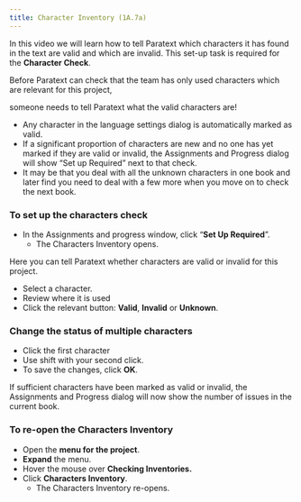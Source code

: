 ```yaml
---
title: Character Inventory (1A.7a)
---
```

In this video we will learn how to tell Paratext which characters it has found in the text are valid and which are invalid. This set-up task is required for the **Character Check**.

Before Paratext can check that the team has only used characters which are relevant for this project,

someone needs to tell Paratext what the valid characters are!

- Any character in the language settings dialog is automatically marked as valid.
- If a significant proportion of characters are new and no one has yet marked if they are valid or invalid, the Assignments and Progress dialog will show “Set up Required” next to that check.
- It may be that you deal with all the unknown characters in one book and later find you need to deal with a few more when you move on to check the next book.

### To set up the characters check

- In the Assignments and progress window, click “**Set Up Required**”.
  - The Characters Inventory opens.

Here you can tell Paratext whether characters are valid or invalid for this project.

- Select a character.
- Review where it is used
- Click the relevant button: **Valid**, **Invalid** or **Unknown**.

### Change the status of multiple characters

- Click the first character
- Use shift with your second click.
- To save the changes, click **OK**.

If sufficient characters have been marked as valid or invalid, the Assignments and Progress dialog will now show the number of issues in the current book.

### To re-open the Characters Inventory

- Open the **menu for the project**.
- **Expand** the menu.
- Hover the mouse over **Checking Inventories.**
- Click **Characters Inventory**.
  - The Characters Inventory re-opens.

